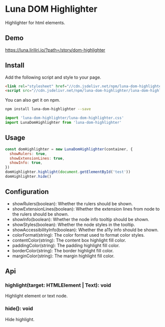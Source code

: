 # Luna DOM Highlighter

Highlighter for html elements.

## Demo

https://luna.liriliri.io/?path=/story/dom-highlighter

## Install

Add the following script and style to your page.

```html
<link rel="stylesheet" href="//cdn.jsdelivr.net/npm/luna-dom-highlighter/luna-dom-highlighter.css" />
<script src="//cdn.jsdelivr.net/npm/luna-dom-highlighter/luna-dom-highlighter.js"></script>
```

You can also get it on npm.

```bash
npm install luna-dom-highlighter --save
```

```javascript
import 'luna-dom-highlighter/luna-dom-highlighter.css'
import LunaDomHighlighter from 'luna-dom-highlighter'
```

## Usage

```javascript
const domHighlighter = new LunaDomHighlighter(container, {
  showRulers: true,
  showExtensionLines: true,
  showInfo: true,
})
domHighlighter.highlight(document.getElementById('test'))
domHighlighter.hide()
```

## Configuration

* showRulers(boolean): Whether the rulers should be shown.
* showExtensionLines(boolean): Whether the extension lines from node to the rulers should be shown.
* showInfo(boolean): Whether the node info tooltip should be shown.
* showStyles(boolean): Whether the node styles in the tooltip.
* showAccessibilityInfo(boolean): Whether the a11y info should be shown.
* colorFormat(string): The color format used to format color styles.
* contentColor(string): The content box highlight fill color.
* paddingColor(string): The padding highlight fill color.
* borderColor(string): The border highlight fill color.
* marginColor(string): The margin highlight fill color.

## Api

### highlight(target: HTMLElement | Text): void

Highlight element or text node.

### hide(): void

Hide highlight.